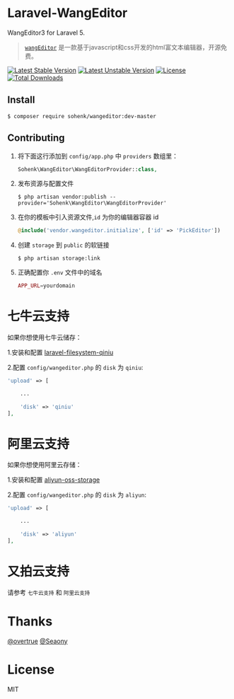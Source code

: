 # Laravel-WangEditor

WangEditor3 for Laravel 5.

>  [`wangEditor`](http://www.wangEditor.com) 是一款基于javascript和css开发的html富文本编辑器，开源免费。

[![Latest Stable Version](https://poser.pugx.org/seaony/wangeditor/v/stable.svg?format=flat-square)](https://packagist.org/packages/seaony/wangeditor)
[![Latest Unstable Version](https://poser.pugx.org/seaony/wangeditor/v/unstable.svg?format=flat-square)](https://packagist.org/packages/seaony/wangeditor)
[![License](https://poser.pugx.org/seaony/wangeditor/license?format=flat-square)](https://packagist.org/packages/seaony/wangeditor)
[![Total Downloads](https://poser.pugx.org/seaony/wangeditor/downloads?format=flat-square)](https://packagist.org/packages/seaony/wangeditor)


## Install

```shell
$ composer require sohenk/wangeditor:dev-master
```

## Contributing

1. 将下面这行添加到 `config/app.php` 中 `providers` 数组里：

    ```php
    Sohenk\WangEditor\WangEditorProvider::class,
    ```

2. 发布资源与配置文件

    ```shell
    $ php artisan vendor:publish --provider='Sohenk\WangEditor\WangEditorProvider'
    ```

3. 在你的模板中引入资源文件,`id` 为你的编辑器容器 id

    ```php
    @include('vendor.wangeditor.initialize', ['id' => 'PickEditor'])
    ```

4. 创建 `storage` 到 `public` 的软链接

    ```shell
    $ php artisan storage:link
    ```
    
5. 正确配置你 `.env` 文件中的域名

    ```php
    APP_URL=yourdomain
    ```
    
    
# 七牛云支持

如果你想使用七牛云储存：

1.安装和配置 [laravel-filesystem-qiniu](https://github.com/overtrue/laravel-filesystem-qiniu)

2.配置 `config/wangeditor.php` 的 `disk` 为 `qiniu`:

```php
'upload' => [

    ...
    
    'disk' => 'qiniu'
],
```

# 阿里云支持

如果你想使用阿里云存储：

1.安装和配置 [aliyun-oss-storage](https://github.com/jacobcyl/Aliyun-oss-storage)

2.配置 `config/wangeditor.php` 的 `disk` 为 `aliyun`:

```php
'upload' => [

    ...
    
    'disk' => 'aliyun'
],
```

# 又拍云支持

请参考 `七牛云支持` 和 `阿里云支持`

# Thanks
[@overtrue](https://github.com/overtrue)  [@Seaony](https://github.com/Seaony)

# License

MIT
